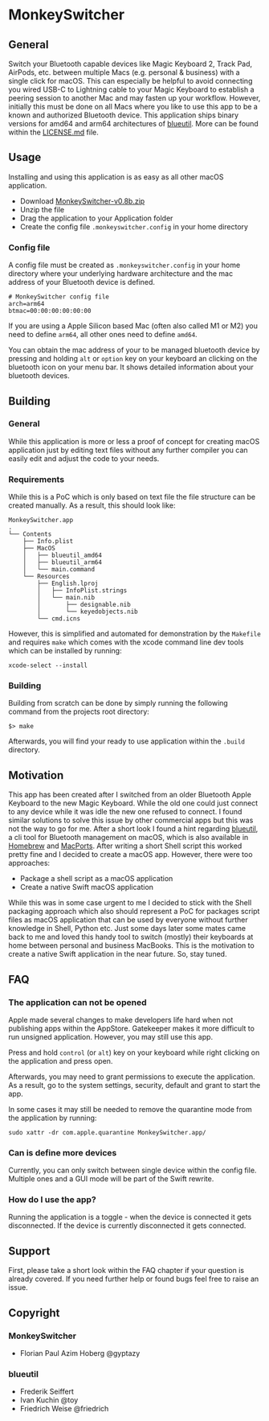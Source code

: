 # MonkeySwitcher
## General
Switch your Bluetooth capable devices like Magic Keyboard 2, Track Pad, AirPods, etc. between multiple Macs (e.g. personal & business) with a single click for macOS. This can especially be helpful to avoid connecting you wired USB-C to Lightning cable to your Magic Keyboard to establish a peering session to another Mac and may fasten up your workflow. However, initially this must be done on all Macs where you like to use this app to be a known and authorized Bluetooth device. This application ships binary versions for amd64 and arm64 architectures of [blueutil](https://github.com/toy/blueutil). More can be found within the [LICENSE.md](LICENSE.md) file.

## Usage
Installing and using this application is as easy as all other macOS application.

* Download [MonkeySwitcher-v0.8b.zip](https://gyptazy.ch/monkeyswitcher/MonkeySwitcher-v0.8b.zip)
* Unzip the file
* Drag the application to your Application folder
* Create the config file `.monkeyswitcher.config` in your home directory

### Config file
A config file must be created as `.monkeyswitcher.config` in your home directory where your underlying hardware architecture and the mac address of your Bluetooth device is defined.

```
# MonkeySwitcher config file
arch=arm64
btmac=00:00:00:00:00:00
```

If you are using a Apple Silicon based Mac (often also called M1 or M2) you need to define `arm64`, all other ones need to define `amd64`.

You can obtain the mac address of your to be managed bluetooth device by pressing and holding `alt` or `option` key on your keyboard an clicking on the bluetooth icon on your menu bar. It shows detailed information about your bluetooth devices.

## Building
### General
While this application is more or less a proof of concept for creating macOS application just by editing text files without any further compiler you can easily edit and adjust the code to your needs.
### Requirements
While this is a PoC which is only based on text file the file structure can be created manually. As a result, this should look like:

```
MonkeySwitcher.app
.
└── Contents
    ├── Info.plist
    ├── MacOS
    │   ├── blueutil_amd64
    │   ├── blueutil_arm64
    │   └── main.command
    └── Resources
        ├── English.lproj
        │   ├── InfoPlist.strings
        │   └── main.nib
        │       ├── designable.nib
        │       └── keyedobjects.nib
        └── cmd.icns
```

However, this is simplified and automated for demonstration by the `Makefile` and requires `make` which comes with the xcode command line dev tools which can be installed by running:

```
xcode-select --install
```

### Building
Building from scratch can be done by simply running the following command from the projects root directory:

```
$> make
```

Afterwards, you will find your ready to use application within the `.build` directory.

## Motivation
This app has been created after I switched from an older Bluetooth Apple Keyboard to the new Magic Keyboard. While the old one could just connect to any device while it was idle the new one refused to connect. I found similar solutions to solve this issue by other commercial apps but this was not the way to go for me. After a short look I found a hint regarding [blueutil](https://github.com/toy/blueutil), a cli tool for Bluetooth management on macOS, which is also available in [Homebrew](https://brew.sh) and [MacPorts](https://www.macports.org/). After writing a short Shell script this worked pretty fine and I decided to create a macOS app. However, there were too approaches:

 * Package a shell script as a macOS application
 * Create a native Swift macOS application

While this was in some case urgent to me I decided to stick with the Shell packaging approach which also should represent a PoC for packages script files as macOS application that can be used by everyone without further knowledge in Shell, Python etc. Just some days later some mates came back to me and loved this handy tool to switch (mostly) their keyboards at home between personal and business MacBooks. This is the motivation to create a native Swift application in the near future. So, stay tuned.

## FAQ
### The application can not be opened
Apple made several changes to make developers life hard when not publishing apps within the AppStore. Gatekeeper makes it more difficult to run unsigned application. However, you may still use this app.

Press and hold `control` (or `alt`) key on your keyboard while right clicking on the application and press open.

Afterwards, you may need to grant permissions to execute the application. As a result, go to the system settings, security, default and grant to start the app.

In some cases it may still be needed to remove the quarantine mode from the application by running:
```
sudo xattr -dr com.apple.quarantine MonkeySwitcher.app/
```
### Can is define more devices
Currently, you can only switch between single device within the config file. Multiple ones and a GUI mode will be part of the Swift rewrite.

### How do I use the app?
Running the application is a toggle - when the device is connected it gets disconnected. If the device is currently disconnected it gets connected.


## Support
First, please take a short look within the FAQ chapter if your question is already covered. If you need further help or found bugs feel free to raise an issue.

## Copyright
### MonkeySwitcher
* Florian Paul Azim Hoberg @gyptazy
### blueutil
* Frederik Seiffert
* Ivan Kuchin @toy
* Friedrich Weise @friedrich
